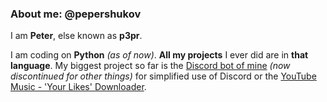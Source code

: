 ### About me: @pepershukov  
I am **Peter**, else known as **p3pr**.

I am coding on **Python** _(as of now)_. **All my projects** I ever did are in **that language**.
My biggest project so far is the [Discord bot of mine](https://top.gg/bot/789102405944868865) _(now discontinued for other things)_ for simplified use of Discord or the [YouTube Music - 'Your Likes' Downloader](https://github.com/pepershukov/ytm-yld).
